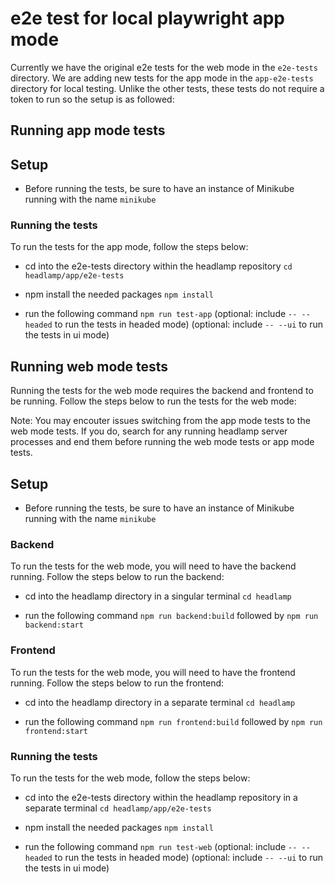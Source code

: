 # e2e test for local playwright app mode

Currently we have the original e2e tests for the web mode in the `e2e-tests` directory. We are adding new tests for the app mode in the `app-e2e-tests` directory for local testing. Unlike the other tests, these tests do not require a token to run so the setup is as followed:

## Running app mode tests

## Setup

- Before running the tests, be sure to have an instance of Minikube running with the name `minikube`

### Running the tests

To run the tests for the app mode, follow the steps below:

- cd into the e2e-tests directory within the headlamp repository
  `cd headlamp/app/e2e-tests`

- npm install the needed packages
  `npm install`

- run the following command
  `npm run test-app`
  (optional: include `-- --headed` to run the tests in headed mode)
  (optional: include `-- --ui` to run the tests in ui mode)

## Running web mode tests

Running the tests for the web mode requires the backend and frontend to be running. Follow the steps below to run the tests for the web mode:

Note: You may encouter issues switching from the app mode tests to the web mode tests. If you do, search for any running headlamp server processes and end them before running the web mode tests or app mode tests.

## Setup

- Before running the tests, be sure to have an instance of Minikube running with the name `minikube`

### Backend

To run the tests for the web mode, you will need to have the backend running. Follow the steps below to run the backend:

- cd into the headlamp directory in a singular terminal
  `cd headlamp`

- run the following command
  `npm run backend:build` followed by `npm run backend:start`

### Frontend

To run the tests for the web mode, you will need to have the frontend running. Follow the steps below to run the frontend:

- cd into the headlamp directory in a separate terminal
  `cd headlamp`

- run the following command
  `npm run frontend:build` followed by `npm run frontend:start`

### Running the tests

To run the tests for the web mode, follow the steps below:

- cd into the e2e-tests directory within the headlamp repository in a separate terminal
  `cd headlamp/app/e2e-tests`

- npm install the needed packages
  `npm install`

- run the following command
  `npm run test-web`
  (optional: include `-- --headed` to run the tests in headed mode)
  (optional: include `-- --ui` to run the tests in ui mode)

